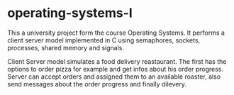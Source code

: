 # operating-systems-I
This a university project form the course Operating Systems.
It performs a client server model implemented in C using
semaphores, sockets, processes, shared memory and signals.

Client Server model simulates a food delivery reastaurant. The first has the options to order pizza for example and get infos about his order progress.
Server can accept orders and assigned them to an available roaster, also send messages about the
order progress and finally dilevery. 

